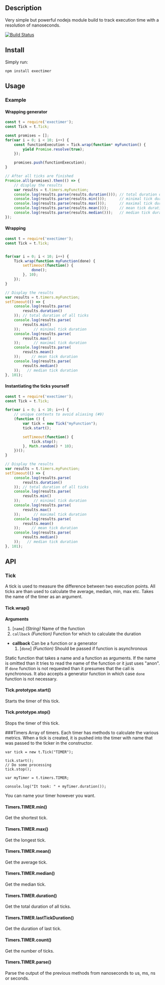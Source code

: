 Description
-----------

Very simple but powerful nodejs module build to track execution time with a resolution of nanoseconds.

[![Build Status](https://travis-ci.org/alexandrusavin/exectimer.png?branch=master)](https://travis-ci.org/alexandrusavin/exectimer)

Install
-------

Simply run:
```
npm install exectimer
```

Usage
-----

### Example

#### Wrapping generator
```javascript
const t = require('exectimer');
const Tick = t.Tick;

const promises = [];
for(var i = 0; i < 10; i++) {
    const functionExecution = Tick.wrap(function* myFunction() {
        yield Promise.resolve(true);
    });

    promises.push(functionExecution);
}

// After all ticks are finished
Promise.all(promises).then(() => {
    // display the results
    var results = t.timers.myFunction;
    console.log(results.parse(results.duration())); // total duration of all ticks
    console.log(results.parse(results.min()));      // minimal tick duration
    console.log(results.parse(results.max()));      // maximal tick duration
    console.log(results.parse(results.mean()));     // mean tick duration
    console.log(results.parse(results.median()));   // median tick duration
});
```

#### Wrapping
```javascript
const t = require('exectimer');
const Tick = t.Tick;


for(var i = 0; i < 10; i++) {
    Tick.wrap(function myFunction(done) {
        setTimeout(function() {
            done();
        }, 10);
    });
}

// Display the results
var results = t.timers.myFunction;
setTimeout(() => {
    console.log(results.parse(
        results.duration()
    )); // total duration of all ticks
    console.log(results.parse(
        results.min()
    ));      // minimal tick duration
    console.log(results.parse(
        results.max()
    ));      // maximal tick duration
    console.log(results.parse(
        results.mean()
    ));     // mean tick duration
    console.log(results.parse(
        results.median()
    ));   // median tick duration
}, 101);

```

#### Instantiating the ticks yourself

```javascript
const t = require('exectimer');
const Tick = t.Tick;

for(var i = 0; i < 10; i++) {
    // unique contexts to avoid aliasing (#9)
    (function () {
        var tick = new Tick("myFunction");
        tick.start();

        setTimeout(function() {
            tick.stop();
        }, Math.random() * 10);
    })();
}

// Display the results
var results = t.timers.myFunction;
setTimeout(() => {
    console.log(results.parse(
        results.duration()
    )); // total duration of all ticks
    console.log(results.parse(
        results.min()
    ));      // minimal tick duration
    console.log(results.parse(
        results.max()
    ));      // maximal tick duration
    console.log(results.parse(
        results.mean()
    ));     // mean tick duration
    console.log(results.parse(
        results.median()
    ));   // median tick duration
}, 101);

```

API
---

### Tick
 A tick is used to measure the difference between two execution points. All ticks are than used to calculate the average, median, min, max etc.
 Takes the name of the timer as an argument.

#### Tick.wrap()

 **Arguments**

 1. [`name`] *(String)* Name of the function
 1. `callback` *(Function)* Function for which to calculate the duration
 
 - **callback** Can be a function or a generator
     1. [`done`] *(Function)* Should be passed if function is asynchronous

 Static function that takes a name and a function as arguments. If the name is omitted than it tries to read the name of the function or it just uses "anon".
 If `done` function is not requested than it presumes that the call is synchronous.
 It also accepts a generator function in which case `done` function is not necessary.
 
#### Tick.prototype.start()
 Starts the timer of this tick.
 
#### Tick.prototype.stop()
 Stops the timer of this tick.
 
###Timers
 Array of timers. Each timer has methods to calculate the various metrics. When a tick is created, it is pushed into the
 timer with name that was passed to the ticker in the constructor.
 
```
var tick = new t.Tick("TIMER");

tick.start();
// Do some processing
tick.stop();

var myTimer = t.timers.TIMER;

console.log("It took: " + myTimer.duration());
```
 You can name your timer however you want.
 
#### Timers.TIMER.min()
 Get the shortest tick.

#### Timers.TIMER.max()
 Get the longest tick.

#### Timers.TIMER.mean()
 Get the average tick.

#### Timers.TIMER.median()
 Get the median tick.

#### Timers.TIMER.duration()
 Get the total duration of all ticks.

#### Timers.TIMER.lastTickDuration()
 Get the duration of last tick.

#### Timers.TIMER.count()
 Get the number of ticks.

#### Timers.TIMER.parse()
 Parse the output of the previous methods from nanoseconds to us, ms, ns or seconds.

